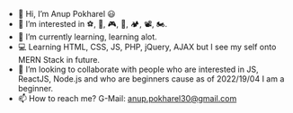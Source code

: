 - 👋 Hi, I’m Anup Pokharel 😃
- 👀 I’m interested in ⚽, 🍗, 🎮, 🍻, 🏕, 📽, 🏍.
- 🌱 I’m currently learning, learning alot.
- 💻 Learning HTML, CSS, JS, PHP, jQuery, AJAX but I see my self onto MERN Stack in future.
- 💞️ I’m looking to collaborate with people who are interested in JS, ReactJS, Node.js and who are beginners cause as of 2022/19/04 I am a beginner.
- 📫 How to reach me? G-Mail: anup.pokharel30@gmail.com

<!---
anuppokharel/anuppokharel is a ✨ special ✨ repository because its `README.md` (this file) appears on your GitHub profile.
You can click the Preview link to take a look at your changes.
--->

